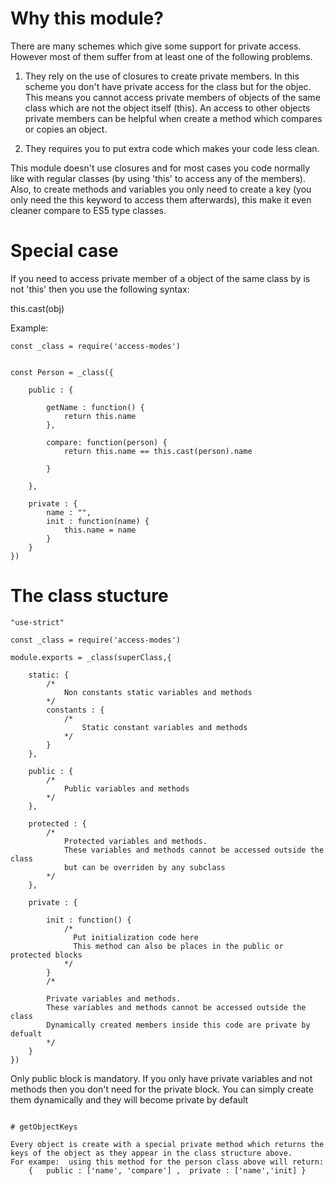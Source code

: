# Why this module?

There are many schemes which give some support for private access.
However most of them suffer from at least one of the following problems.

1. They rely on the use of closures to create private members. 
   In this scheme you don't have private access for the class but for the objec.
   This means you cannot access private members of objects of the same class which are not
   the object itself (this).  An access to other objects private members can be helpful when
   create a method which compares or copies an object.
   
2. They requires you to put extra code which makes your code less clean.


This module doesn't use closures and for most cases you code normally like with regular classes (by using 'this' to access  any of the members).
Also, to create methods and variables you only need to create a key (you only need the this keyword to access them afterwards),
this make it even cleaner compare to ES5 type classes.



# Special case

If you need to access private member of a object of the same class by is not 'this' then you use the following syntax:

this.cast(obj)

Example:

```
const _class = require('access-modes')


const Person = _class({

    public : {
   
        getName : function() {    
            return this.name
        }, 
        
        compare: function(person) {     
            return this.name == this.cast(person).name
            
        }   
        
    },  
    
    private : {
        name : "",      
        init : function(name) {    
            this.name = name     
        }     
    }   
})
```



# The class stucture

```
"use-strict"

const _class = require('access-modes')

module.exports = _class(superClass,{

    static: {
        /*
            Non constants static variables and methods 
        */
        constants : {
            /*
                Static constant variables and methods
            */
        }
    },
    
    public : {
        /*
            Public variables and methods
        */
    },
    
    protected : { 
        /*
            Protected variables and methods.
            These variables and methods cannot be accessed outside the class
            but can be overriden by any subclass
        */
    },
    
    private : {  
    
        init : function() {
            /*
              Put initialization code here
              This method can also be places in the public or protected blocks
            */
        }
        /*
        
        Private variables and methods.
        These variables and methods cannot be accessed outside the class
        Dynamically created members inside this code are private by defualt
        */
    }
})
```

Only public block is mandatory.
If you only have private variables and not methods then you don't need for the private block.
You can simply create them dynamically and they will become private by default
```

# getObjectKeys

Every object is create with a special private method which returns the keys of the object as they appear in the class structure above.
For exampe:  using this method for the person class above will return:
    {   public : ['name', 'compare'] ,  private : ['name','init] }



